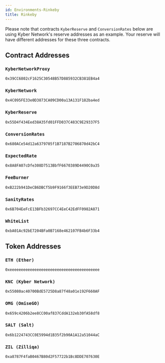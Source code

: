 ```yaml
---
id: Environments-Rinkeby
title: Rinkeby
---
```


Please note that contracts `KyberReserve` and `ConversionRates` below are using Kyber Network's reserve addresses as an example. Your reserve will have different addresses for these three contracts.

## Contract Addresses
### `KyberNetworkProxy`
`0x39CC6802cF1625C30548B57D885932CB381EB4a4`

### `KyberNetwork`
`0x4C095FE33e0D3873CA09CD00a13A131F182ba4ed`

### `KyberReserve`
`0x55D4f434Eed38A35fd01FFD037C483C9E29337F5`

### `ConversionRates`
`0x680ACe54d12a6379705f1B7187B2706870d42bC4`

### `ExpectedRate`
`0x8A8FA07cDfe308D7513BbfF6670389D4490C0a35`

### `FeeBurner`
`0xB222b941DeCB6DBCf5b9F9166f3EEB73e9D20D8d`

### `SanityRates`
`0x6B704EeFcE13BFb32697CC4EeC42EdFF0982A871`

### `WhiteList`
`0xbA01Ac92bE7204BFa0B7168e462107FB4b6F33b4`

## Token Addresses
### `ETH (Ether)`
`0xeeeeeeeeeeeeeeeeeeeeeeeeeeeeeeeeeeeeeeee`

### `KNC (Kyber Network)`
`0x55080ac40700BdE5725D8a87f48a01e192F660AF`

### `OMG (OmiseGO)`
`0x659c4206b2ee8CC00af837CddA132eb30fA58df8`

### `SALT (Salt)`
`0x6b1224743CC0E5994d1B35f2b90A1A12a51044aC`

### `ZIL (Zilliqa)`
`0xa8787F4faB0467B80d2F57722b1Bc8DDE707630E`

